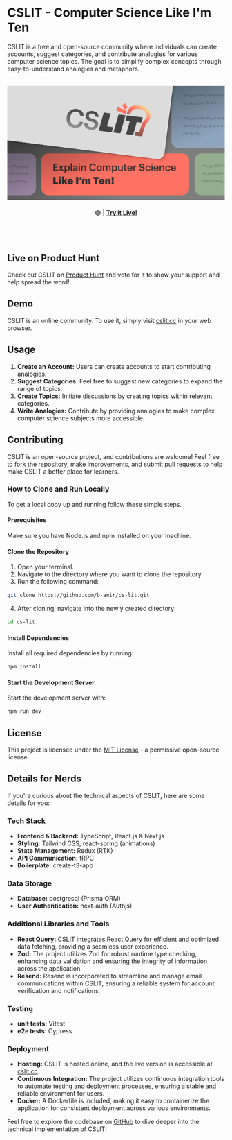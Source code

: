 # CSLIT - Computer Science Like I'm Ten

CSLIT is a free and open-source community where individuals can create accounts, suggest categories, and contribute analogies for various computer science topics. The goal is to simplify complex concepts through easy-to-understand analogies and metaphors.

</br>

<div align="center" >
  <img src="https://raw.githubusercontent.com/b-amir/cs-lit/main/public/link-preview.png">
  </br></br>
 🟢  |  <strong><a href="https://cslit.cc">Try it Live!</a> </strong>
</div>

</br></br>

## Live on Product Hunt

Check out CSLIT on [Product Hunt](https://www.producthunt.com/posts/cs-lit) and vote for it to show your support and help spread the word!

## Demo

CSLIT is an online community. To use it, simply visit [cslit.cc](https://cslit.cc) in your web browser.

## Usage

1. **Create an Account:** Users can create accounts to start contributing analogies.
2. **Suggest Categories:** Feel free to suggest new categories to expand the range of topics.
3. **Create Topics:** Initiate discussions by creating topics within relevant categories.
4. **Write Analogies:** Contribute by providing analogies to make complex computer science subjects more accessible.

## Contributing

CSLIT is an open-source project, and contributions are welcome! Feel free to fork the repository, make improvements, and submit pull requests to help make CSLIT a better place for learners.

### How to Clone and Run Locally

To get a local copy up and running follow these simple steps.

#### Prerequisites

Make sure you have Node.js and npm installed on your machine.

#### Clone the Repository

1. Open your terminal.
2. Navigate to the directory where you want to clone the repository.
3. Run the following command:

```bash
git clone https://github.com/b-amir/cs-lit.git
```

4. After cloning, navigate into the newly created directory:

```bash
cd cs-lit
```

#### Install Dependencies

Install all required dependencies by running:

```bash
npm install
```

#### Start the Development Server

Start the development server with:

```bash
npm run dev
```

## License

This project is licensed under the [MIT License](LICENSE) - a permissive open-source license.

## Details for Nerds

If you're curious about the technical aspects of CSLIT, here are some details for you:

### Tech Stack

- **Frontend & Backend:** TypeScript, React.js & Next.js
- **Styling:** Tailwind CSS, react-spring (animations)
- **State Management:** Redux (RTK)
- **API Communication:** tRPC
- **Boilerplate:** create-t3-app

### Data Storage

- **Database:** postgresql (Prisma ORM)
- **User Authentication:** next-auth (Authjs)

### Additional Libraries and Tools

- **React Query:** CSLIT integrates React Query for efficient and optimized data fetching, providing a seamless user experience.
- **Zod:** The project utilizes Zod for robust runtime type checking, enhancing data validation and ensuring the integrity of information across the application.
- **Resend:** Resend is incorporated to streamline and manage email communications within CSLIT, ensuring a reliable system for account verification and notifications.

### Testing

- **unit tests:** Vitest
- **e2e tests:** Cypress

### Deployment

- **Hosting:** CSLIT is hosted online, and the live version is accessible at [cslit.cc](https://cslit.cc).
- **Continuous Integration:** The project utilizes continuous integration tools to automate testing and deployment processes, ensuring a stable and reliable environment for users.
- **Docker:** A Dockerfile is included, making it easy to containerize the application for consistent deployment across various environments.

Feel free to explore the codebase on [GitHub](https://github.com/b-amir/cs-lit) to dive deeper into the technical implementation of CSLIT!
